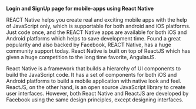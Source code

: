 **Login and SignUp page for mobile-apps using React Native**

REACT Native helps you create real and exciting mobile apps with the help of JavaScript only, which is supportable for both android and iOS platforms. Just code once, and the REACT Native apps are available for both iOS and Android platforms which helps to save development time. Found a great popularity and also backed by Facebook, REACT Native, has a huge community support today. React Native is built on top of ReactJS which has given a huge competition to the long time favorite, AngularJS.

React Native is a framework that builds a hierarchy of UI components to build the JavaScript code. It has a set of components for both iOS and Android platforms to build a mobile application with native look and feel. ReactJS, on the other hand, is an open source JavaScript library to create user interfaces. However, both React Native and ReactJS are developed by Facebook using the same design principles, except designing interfaces.